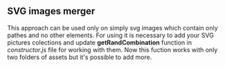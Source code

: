 ## SVG images merger
This approach can be used only on simply svg images which contain only pathes and no other elements. For using it is necessary to add your SVG pictures colections and update **getRandCombination** function in *constructor.js* file for working with them. Now this fuction works with only two folders of assets but it's possible to add more.
